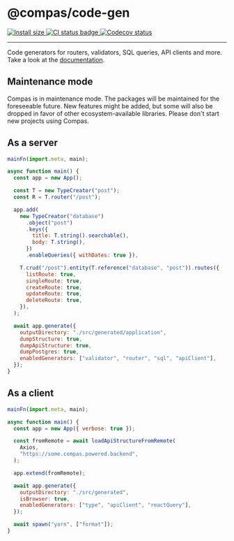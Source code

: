 # @compas/code-gen

<p>
  <a href="https://packagephobia.com/result?p=@compas/code-gen" target="_blank">
    <img src="https://packagephobia.com/badge?p=@compas/code-gen" alt="Install size">
  </a>

  <a href="https://github.com/compasjs/compas/actions/workflows/checks.yml" target="_blank">
    <img src="https://github.com/compasjs/compas/actions/workflows/checks.yml/badge.svg" alt="CI status badge">
  </a>
  <a href="https://codecov.io/gh/compasjs/compas" target="_blank">
    <img src="https://codecov.io/gh/compasjs/compas/branch/main/graph/badge.svg?token=81D84CV04U" alt="Codecov status">
  </a>
</p>

---

Code generators for routers, validators, SQL queries, API clients and more. Take
a look at the [documentation](https://compasjs.com/getting-started.html).

## Maintenance mode

Compas is in maintenance mode. The packages will be maintained for the
foreseeable future. New features might be added, but some will also be dropped
in favor of other ecosystem-available libraries. Please don't start new projects
using Compas.

## As a server

```js
mainFn(import.meta, main);

async function main() {
  const app = new App();

  const T = new TypeCreator("post");
  const R = T.router("/post");

  app.add(
    new TypeCreator("database")
      .object("post")
      .keys({
        title: T.string().searchable(),
        body: T.string(),
      })
      .enableQueries({ withDates: true }),

    T.crud("/post").entity(T.reference("database", "post")).routes({
      listRoute: true,
      singleRoute: true,
      createRoute: true,
      updateRoute: true,
      deleteRoute: true,
    }),
  );

  await app.generate({
    outputDirectory: "./src/generated/application",
    dumpStructure: true,
    dumpApiStructure: true,
    dumpPostgres: true,
    enabledGenerators: ["validator", "router", "sql", "apiClient"],
  });
}
```

## As a client

```js
mainFn(import.meta, main);

async function main() {
  const app = new App({ verbose: true });

  const fromRemote = await loadApiStructureFromRemote(
    Axios,
    "https://some.compas.powered.backend",
  );

  app.extend(fromRemote);

  await app.generate({
    outputDirectory: "./src/generated",
    isBrowser: true,
    enabledGenerators: ["type", "apiClient", "reactQuery"],
  });

  await spawn("yarn", ["format"]);
}
```
